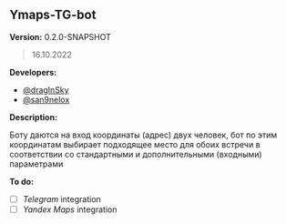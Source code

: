 ## Ymaps-TG-bot
<!-- Let's rename \*oop-console-bot\* to \*Ymaps-TG-bot\*. -->
**Version:** 0.2.0-SNAPSHOT
> 16.10.2022

**Developers:**
- [@dragInSky](https://github.com/dragInSky)
- [@san9nelox](https://github.com/san9nelox)

**Description:**

Боту даются на вход координаты (адрес) двух человек, бот по этим координатам выбирает подходящее место для обоих встречи в соответствии со стандартными и дополнительными (входными) параметрами

**To do:**
- [ ] *Telegram* integration
- [ ] *Yandex Maps* integration
